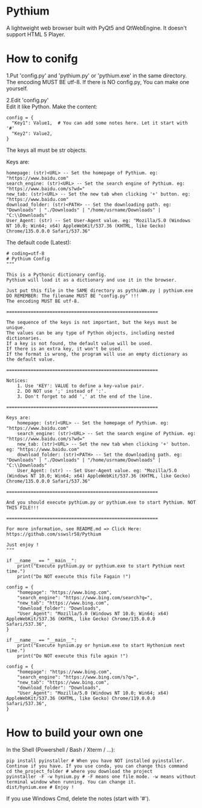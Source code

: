 # Pythium
A lightweight web browser built with PyQt5 and QtWebEngine.
It doesn't support HTML 5 Player.
# How to conifg
1.Put 'config.py' and 'pythium.py' or 'pythium.exe' in the same directory.  
The encoding MUST BE utf-8.
If there is NO config.py, You can make one yourself.
  
2.Edit 'config.py'  
Edit it like Python. Make the content:

    config = {
      "Key1": Value1,  # You can add some notes here. Let it start with '#'
      "Key2": Value2,
    }
  The keys all must be str objects. 
  
  Keys are:
  
    homepage: (str)<URL> -- Set the homepage of Pythium. eg: "https://www.baidu.com"
    search_engine: (str)<URL> -- Set the search engine of Pythium. eg: "https://www.baidu.com/s?wd="
    new_tab: (str)<URL> -- Set the new tab when clicking '+' button. eg: "https://www.baidu.com"
    download_folder: (str)<PATH> -- Set the downloading path. eg: "Downloads" | "./Downloads" | "/home/usrname/Downloads" | "C:\\Downloads"
    User_Agent: (str) -- Set User-Agent value. eg: "Mozilla/5.0 (Windows NT 10.0; Win64; x64) AppleWebKit/537.36 (KHTML, like Gecko) Chrome/135.0.0.0 Safari/537.36"
The default code (Latest):

    # coding=utf-8
    # Pythium Config
    """
    
    This is a Pythonic dictionary config.
    Pythium will load it as a dictionary and use it in the browser.
    
    Just put this file in the SAME directory as pythiuWm.py | pythium.exe
    DO REMEMBER: The filename MUST BE "config.py" !!!
    The encoding MUST BE utf-8.
    
    ========================================================
    
    The sequence of the keys is not important, but the keys must be unique.
    The values can be any type of Python objects, including nested dictionaries.
    If a key is not found, the default value will be used.
    If there is an extra key, it won't be used.
    If the format is wrong, the program will use an empty dictionary as the default value.
    
    ========================================================
    
    Notices:
        1. Use 'KEY': VALUE to define a key-value pair.
        2. DO NOT use ';' instead of ':'.
        3. Don't forget to add ',' at the end of the line.
    
    ========================================================
    
    Keys are:
        homepage: (str)<URL> -- Set the homepage of Pythium. eg: "https://www.baidu.com"
        search_engine: (str)<URL> -- Set the search engine of Pythium. eg: "https://www.baidu.com/s?wd="
        new_tab: (str)<URL> -- Set the new tab when clicking '+' button. eg: "https://www.baidu.com"
        download_folder: (str)<PATH> -- Set the downloading path. eg: "Downloads" | "./Downloads" | "/home/usrname/Downloads" | "C:\\Downloads"
        User_Agent: (str) -- Set User-Agent value. eg: "Mozilla/5.0 (Windows NT 10.0; Win64; x64) AppleWebKit/537.36 (KHTML, like Gecko) Chrome/135.0.0.0 Safari/537.36"
    
    ========================================================
    
    And you should execute pythium.py or pythium.exe to start Pythium. NOT THIS FILE!!!
    
    ========================================================
    
    For more information, see README.md => Click Here: https://github.com/sswslr58/Pythium
    
    Just enjoy !
    """
    
    if __name__ == "__main__":
        print("Execute pythium.py or pythium.exe to start Pythium next time.")
        print("Do NOT execute this file Fagain !")
    
    config = {
        "homepage": "https://www.bing.com",
        "search_engine": "https://www.bing.com/search?q=",
        "new_tab": "https://www.bing.com",
        "download_folder": "Downloads",
        "User_Agent": "Mozilla/5.0 (Windows NT 10.0; Win64; x64) AppleWebKit/537.36 (KHTML, like Gecko) Chrome/135.0.0.0 Safari/537.36",
    }

    if __name__ == "__main__":
        print("Execute hynium.py or hynium.exe to start Hythonium next time.")
        print("Do NOT execute this file again !")
    
    config = {
        "homepage": "https://www.bing.com",
        "search_engine": "https://www.bing.com/s?q=",
        "new_tab": "https://www.bing.com",
        "download_folder": "Downloads",
        "User_Agent": "Mozilla/5.0 (Windows NT 10.0; Win64; x64) AppleWebKit/537.36 (KHTML, like Gecko) Chrome/119.0.0.0 Safari/537.36",
    }


# How to build your own one
In the Shell (Powershell / Bash / Xterm / ...):

    pip install pyinstaller # When you have NOT installed pyinstaller. Continue if you have. If you use conda, you can change this command
    cd the_project_folder # where you download the project
    pyinstaller -F -w hynium.py # -F means one file mode. -w means without terminal window when running. You can change it.
    dist/hynium.exe # Enjoy !

If you use Windows Cmd, delete the notes (start with '#').
